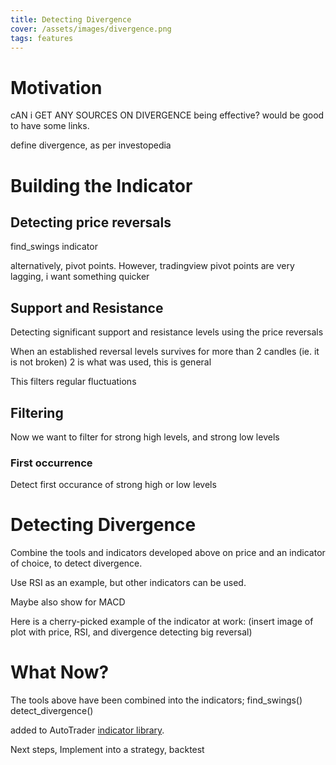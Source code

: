 ```yaml
---
title: Detecting Divergence
cover: /assets/images/divergence.png
tags: features
---
```


# Motivation

cAN i GET ANY SOURCES ON DIVERGENCE being effective? would be good to have some links.

define divergence, as per investopedia


# Building the Indicator

## Detecting price reversals

find_swings indicator

alternatively, pivot points. However, tradingview pivot points are very lagging, 
i want something quicker


## Support and Resistance

Detecting significant support and resistance levels using the price reversals

When an established reversal levels survives for more than 2 candles 
(ie. it is not broken)
2 is what was used, this is general

This filters regular fluctuations


## Filtering

Now we want to filter for strong high levels, and strong low levels


### First occurrence
Detect first occurance of strong high or low levels



## 



# Detecting Divergence

Combine the tools and indicators developed above on price and an indicator of choice, to detect 
divergence. 

Use RSI as an example, but other indicators can be used.

Maybe also show for MACD


Here is a cherry-picked example of the indicator at work:
(insert image of plot with price, RSI, and divergence detecting big reversal)




# What Now?

The tools above have been combined into the indicators;
find_swings()
detect_divergence()

added to AutoTrader [indicator library]().


Next steps,
Implement into a strategy, backtest


